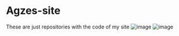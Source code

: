# Agzes-site
These are just repositories with the code of my site
![image](https://github.com/Agzes/Agzes-site/assets/103037173/4269e75d-397e-42b7-a92a-3f287c695708)
![image](https://github.com/Agzes/Agzes-site/assets/103037173/1dbc4aa7-ffb5-48b7-adb2-c60ea148f050)
